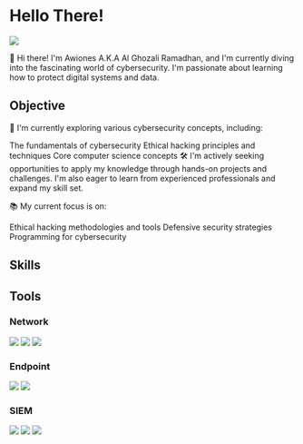 # Hello There!
<a href="https://www.linkedin.com/in/al-ghozali-ramadhan-73966a283"><img src="https://img.shields.io/badge/-LinkedIn-0072b1?&style=for-the-badge&logo=linkedin&logoColor=white" /></a>

👋 Hi there! I'm Awiones A.K.A Al Ghozali Ramadhan, and I'm currently diving into the fascinating world of cybersecurity. I'm passionate about learning how to protect digital systems and data.

## Objective

🌱 I'm currently exploring various cybersecurity concepts, including:

The fundamentals of cybersecurity
Ethical hacking principles and techniques
Core computer science concepts
🛠️ I'm actively seeking opportunities to apply my knowledge through hands-on projects and challenges. I'm also eager to learn from experienced professionals and expand my skill set.

📚 My current focus is on:

Ethical hacking methodologies and tools
Defensive security strategies
Programming for cybersecurity

## Skills

## Tools

### Network
<div>
    <img src="https://img.shields.io/badge/-Wireshark-1679A7?&style=for-the-badge&logo=Wireshark&logoColor=white" />
    <img src="https://img.shields.io/badge/-Suricata-EF3B2D?&style=for-the-badge&logo=Suricata&logoColor=white" />
    <img src="https://img.shields.io/badge/-Zeek-777BB4?&style=for-the-badge&logo=Zeek&logoColor=white" />
</div>

### Endpoint
<div>
    <img src="https://img.shields.io/badge/-Microsoft_Defender_for_Endpoint-00A4EF?&style=for-the-badge&logo=Microsoft&logoColor=white" />
    <img src="https://img.shields.io/badge/-Velociraptor-4B275F?&style=for-the-badge&logo=Velociraptor&logoColor=white" />
</div>

### SIEM
<div>
    <img src="https://img.shields.io/badge/-Microsoft_Sentinel-0078D4?&style=for-the-badge&logo=Microsoft&logoColor=white" />
    <img src="https://img.shields.io/badge/-Splunk-000000?&style=for-the-badge&logo=Splunk&logoColor=white" />
    <img src="https://img.shields.io/badge/-Elastic-005571?&style=for-the-badge&logo=Elastic&logoColor=white" />
</div>
